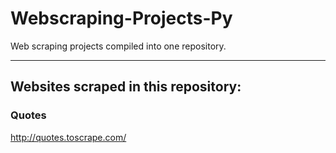 # Webscraping-Projects-Py
Web scraping projects compiled into one repository.


----

## Websites scraped in this repository:
### Quotes
http://quotes.toscrape.com/

